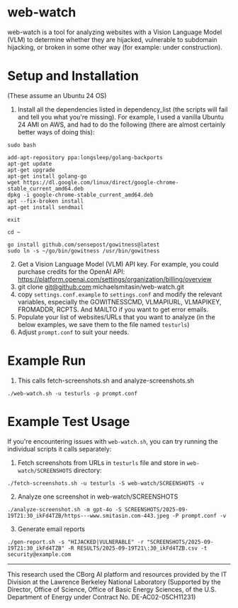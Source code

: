 # web-watch

web-watch is a tool for analyzing websites with a Vision Language Model (VLM) to determine whether they are hijacked, vulnerable to subdomain hijacking, or broken in some other way (for example: under construction).

# Setup and Installation
(These assume an Ubuntu 24 OS)

1) Install all the dependencies listed in dependency_list (the scripts will fail and tell you what you're missing). For example, I used a vanilla Ubuntu 24 AMI on AWS, and had to do the following (there are almost certainly better ways of doing this):
```
sudo bash

add-apt-repository ppa:longsleep/golang-backports
apt-get update
apt-get upgrade
apt-get install golang-go
wget https://dl.google.com/linux/direct/google-chrome-stable_current_amd64.deb
dpkg -i google-chrome-stable_current_amd64.deb
apt --fix-broken install
apt-get install sendmail

exit

cd ~

go install github.com/sensepost/gowitness@latest
sudo ln -s ~/go/bin/gowitness /usr/bin/gowitness
```
2) Get a Vision Language Model (VLM) API key. For example, you could purchase credits for the OpenAI API: https://platform.openai.com/settings/organization/billing/overview
3) git clone git@github.com:michaelsmitasin/web-watch.git
4) copy `settings.conf.example` to `settings.conf` and modify the relevant variables, especially the GOWITNESSCMD, VLMAPIURL, VLMAPIKEY, FROMADDR, RCPTS. And MAILTO if you want to get error emails.
5) Populate your list of websites/URLs that you want to analyze (in the below examples, we save them to the file named `testurls`)
6) Adjust `prompt.conf` to suit your needs.

# Example Run

1) This calls fetch-screenshots.sh and analyze-screenshots.sh

```
./web-watch.sh -u testurls -p prompt.conf
```

# Example Test Usage
If you're encountering issues with `web-watch.sh`, you can try running the individual scripts it calls separately:

1) Fetch screenshots from URLs in `testurls` file and store in `web-watch/SCREENSHOTS` directory:
```
./fetch-screenshots.sh -u testurls -S web-watch/SCREENSHOTS -v
```
2) Analyze one screenshot in web-watch/SCREENSHOTS
```
./analyze-screenshot.sh -m gpt-4o -S SCREENSHOTS/2025-09-19T21:30_ikFd4TZB/https---www.smitasin.com-443.jpeg -P prompt.conf -v
```
3) Generate email reports
```
./gen-report.sh -s "HIJACKED|VULNERABLE" -r "SCREENSHOTS/2025-09-19T21:30_ikFd4TZB" -R RESULTS/2025-09-19T21\:30_ikFd4TZB.csv -t security@example.com
```

---

This research used the CBorg AI platform and resources provided by the IT Division at the Lawrence Berkeley National Laboratory (Supported by the Director, Office of Science, Office of Basic Energy Sciences, of the U.S. Department of Energy under Contract No. DE-AC02-05CH11231)
